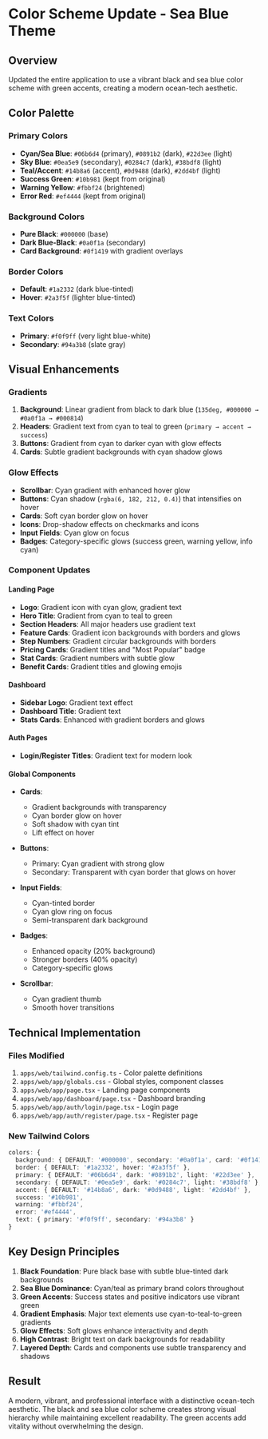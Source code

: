 # Color Scheme Update - Sea Blue Theme

## Overview
Updated the entire application to use a vibrant black and sea blue color scheme with green accents, creating a modern ocean-tech aesthetic.

## Color Palette

### Primary Colors
- **Cyan/Sea Blue**: `#06b6d4` (primary), `#0891b2` (dark), `#22d3ee` (light)
- **Sky Blue**: `#0ea5e9` (secondary), `#0284c7` (dark), `#38bdf8` (light)
- **Teal/Accent**: `#14b8a6` (accent), `#0d9488` (dark), `#2dd4bf` (light)
- **Success Green**: `#10b981` (kept from original)
- **Warning Yellow**: `#fbbf24` (brightened)
- **Error Red**: `#ef4444` (kept from original)

### Background Colors
- **Pure Black**: `#000000` (base)
- **Dark Blue-Black**: `#0a0f1a` (secondary)
- **Card Background**: `#0f1419` with gradient overlays

### Border Colors
- **Default**: `#1a2332` (dark blue-tinted)
- **Hover**: `#2a3f5f` (lighter blue-tinted)

### Text Colors
- **Primary**: `#f0f9ff` (very light blue-white)
- **Secondary**: `#94a3b8` (slate gray)

## Visual Enhancements

### Gradients
1. **Background**: Linear gradient from black to dark blue (`135deg, #000000 → #0a0f1a → #000814`)
2. **Headers**: Gradient text from cyan to teal to green (`primary → accent → success`)
3. **Buttons**: Gradient from cyan to darker cyan with glow effects
4. **Cards**: Subtle gradient backgrounds with cyan shadow glows

### Glow Effects
- **Scrollbar**: Cyan gradient with enhanced hover glow
- **Buttons**: Cyan shadow (`rgba(6, 182, 212, 0.4)`) that intensifies on hover
- **Cards**: Soft cyan border glow on hover
- **Icons**: Drop-shadow effects on checkmarks and icons
- **Input Fields**: Cyan glow on focus
- **Badges**: Category-specific glows (success green, warning yellow, info cyan)

### Component Updates

#### Landing Page
- **Logo**: Gradient icon with cyan glow, gradient text
- **Hero Title**: Gradient from cyan to teal to green
- **Section Headers**: All major headers use gradient text
- **Feature Cards**: Gradient icon backgrounds with borders and glows
- **Step Numbers**: Gradient circular backgrounds with borders
- **Pricing Cards**: Gradient titles and "Most Popular" badge
- **Stat Cards**: Gradient numbers with subtle glow
- **Benefit Cards**: Gradient titles and glowing emojis

#### Dashboard
- **Sidebar Logo**: Gradient text effect
- **Dashboard Title**: Gradient text
- **Stats Cards**: Enhanced with gradient borders and glows

#### Auth Pages
- **Login/Register Titles**: Gradient text for modern look

#### Global Components
- **Cards**: 
  - Gradient backgrounds with transparency
  - Cyan border glow on hover
  - Soft shadow with cyan tint
  - Lift effect on hover
  
- **Buttons**:
  - Primary: Cyan gradient with strong glow
  - Secondary: Transparent with cyan border that glows on hover
  
- **Input Fields**:
  - Cyan-tinted border
  - Cyan glow ring on focus
  - Semi-transparent dark background
  
- **Badges**:
  - Enhanced opacity (20% background)
  - Stronger borders (40% opacity)
  - Category-specific glows

- **Scrollbar**:
  - Cyan gradient thumb
  - Smooth hover transitions

## Technical Implementation

### Files Modified
1. `apps/web/tailwind.config.ts` - Color palette definitions
2. `apps/web/app/globals.css` - Global styles, component classes
3. `apps/web/app/page.tsx` - Landing page components
4. `apps/web/app/dashboard/page.tsx` - Dashboard branding
5. `apps/web/app/auth/login/page.tsx` - Login page
6. `apps/web/app/auth/register/page.tsx` - Register page

### New Tailwind Colors
```typescript
colors: {
  background: { DEFAULT: '#000000', secondary: '#0a0f1a', card: '#0f1419' },
  border: { DEFAULT: '#1a2332', hover: '#2a3f5f' },
  primary: { DEFAULT: '#06b6d4', dark: '#0891b2', light: '#22d3ee' },
  secondary: { DEFAULT: '#0ea5e9', dark: '#0284c7', light: '#38bdf8' },
  accent: { DEFAULT: '#14b8a6', dark: '#0d9488', light: '#2dd4bf' },
  success: '#10b981',
  warning: '#fbbf24',
  error: '#ef4444',
  text: { primary: '#f0f9ff', secondary: '#94a3b8' }
}
```

## Key Design Principles

1. **Black Foundation**: Pure black base with subtle blue-tinted dark backgrounds
2. **Sea Blue Dominance**: Cyan/teal as primary brand colors throughout
3. **Green Accents**: Success states and positive indicators use vibrant green
4. **Gradient Emphasis**: Major text elements use cyan-to-teal-to-green gradients
5. **Glow Effects**: Soft glows enhance interactivity and depth
6. **High Contrast**: Bright text on dark backgrounds for readability
7. **Layered Depth**: Cards and components use subtle transparency and shadows

## Result
A modern, vibrant, and professional interface with a distinctive ocean-tech aesthetic. The black and sea blue color scheme creates strong visual hierarchy while maintaining excellent readability. The green accents add vitality without overwhelming the design.

